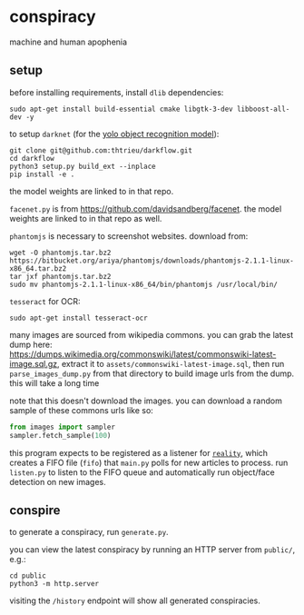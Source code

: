 # conspiracy

machine and human apophenia

## setup

before installing requirements, install `dlib` dependencies:

    sudo apt-get install build-essential cmake libgtk-3-dev libboost-all-dev -y

to setup `darknet` (for the [yolo object recognition model](https://pjreddie.com/darknet/yolo/)):

    git clone git@github.com:thtrieu/darkflow.git
    cd darkflow
    python3 setup.py build_ext --inplace
    pip install -e .

the model weights are linked to in that repo.

`facenet.py` is from <https://github.com/davidsandberg/facenet>. the model weights are linked to in that repo as well.

`phantomjs` is necessary to screenshot websites. download from:

    wget -O phantomjs.tar.bz2 https://bitbucket.org/ariya/phantomjs/downloads/phantomjs-2.1.1-linux-x86_64.tar.bz2
    tar jxf phantomjs.tar.bz2
    sudo mv phantomjs-2.1.1-linux-x86_64/bin/phantomjs /usr/local/bin/

`tesseract` for OCR:

    sudo apt-get install tesseract-ocr

many images are sourced from wikipedia commons. you can grab the latest dump here: <https://dumps.wikimedia.org/commonswiki/latest/commonswiki-latest-image.sql.gz>, extract it to `assets/commonswiki-latest-image.sql`, then run `parse_images_dump.py` from that directory to build image urls from the dump. this will take a long time

note that this doesn't download the images. you can download a random sample of these commons urls like so:

```python
from images import sampler
sampler.fetch_sample(100)
```

this program expects to be registered as a listener for [`reality`](https://github.com/frnsys/reality), which creates a FIFO file (`fifo`) that `main.py` polls for new articles to process. run `listen.py` to listen to the FIFO queue and automatically run object/face detection on new images.

## conspire

to generate a conspiracy, run `generate.py`.

you can view the latest conspiracy by running an HTTP server from `public/`, e.g.:

    cd public
    python3 -m http.server

visiting the `/history` endpoint will show all generated conspiracies.


